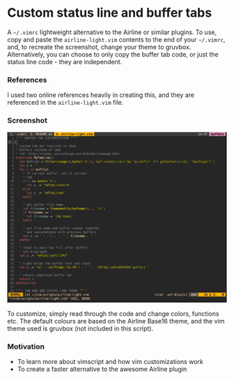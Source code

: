 # Custom status line and buffer tabs

A <code>~/.vimrc</code> lightweight alternative to the Airline or similar plugins. To use, copy and paste the <code>airline-light.vim</code> contents to the end of your <code>~/.vimrc</code>, and, to recreate the screenshot, change your theme to gruvbox. Alternatively, you can choose to only copy the buffer tab code, or just the status line code - they are independent.

### References

I used two online references heavily in creating this, and they are referenced in the <code>airline-light.vim</code> file.

### Screenshot

![Screenshot](/screenshots/default.png?raw=true "Default Theme")

To customize, simply read through the code and change colors, functions etc. The default colours are based on the Airline Base16 theme, and the vim theme used is gruvbox (not included in this script).

### Motivation

* To learn more about vimscript and how vim customizations work
* To create a faster alternative to the awesome Airline plugin
